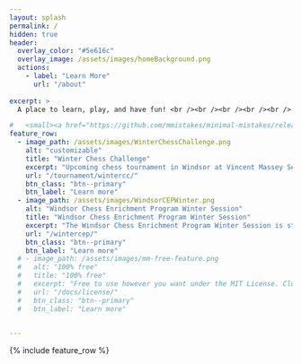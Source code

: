 ```yaml
---
layout: splash
permalink: /
hidden: true
header:
  overlay_color: "#5e616c"
  overlay_image: /assets/images/homeBackground.png
  actions:
    - label: "Learn More"
      url: "/about"
  
excerpt: >
  A place to learn, play, and have fun! <br /><br /><br /><br /><br />

#   <small><a href="https://github.com/mmistakes/minimal-mistakes/releases/tag/4.24.0">Latest release v4.24.0</a></small>
feature_row:
  - image_path: /assets/images/WinterChessChallenge.png
    alt: "customizable"
    title: "Winter Chess Challenge"
    excerpt: "Upcoming chess tournament in Windsor at Vincent Massey Secondary School!"
    url: "/tournament/wintercc/"
    btn_class: "btn--primary"
    btn_label: "Learn more"
  - image_path: /assets/images/WindsorCEPWinter.png
    alt: "Windsor Chess Enrichment Program Winter Session"
    title: "Windsor Chess Enrichment Program Winter Session"
    excerpt: "The Windsor Chess Enrichment Program Winter Session is starting after the New Year! Learn more by clicking the button below!"
    url: "/wintercep/"
    btn_class: "btn--primary"
    btn_label: "Learn more"
  # - image_path: /assets/images/mm-free-feature.png
  #   alt: "100% free"
  #   title: "100% free"
  #   excerpt: "Free to use however you want under the MIT License. Clone it, fork it, customize it... whatever!"
  #   url: "/docs/license/"
  #   btn_class: "btn--primary"
  #   btn_label: "Learn more"     
    

---
```

{% include feature_row %}